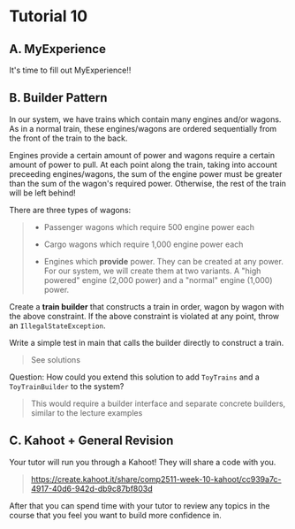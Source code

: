 # Tutorial 10
## A. MyExperience
It's time to fill out MyExperience!!

## B. Builder Pattern
In our system, we have trains which contain many engines and/or wagons. As in a normal train, these engines/wagons are ordered sequentially from the front of the train to the back.

Engines provide a certain amount of power and wagons require a certain amount of power to pull. At each point along the train, taking into account preceeding engines/wagons, the sum of the engine power must be greater than the sum of the wagon's required power. Otherwise, the rest of the train will be left behind!

There are three types of wagons:

> - Passenger wagons which require 500 engine power each
>
> - Cargo wagons which require 1,000 engine power each
>
> - Engines which **provide** power. They can be created at any power. For our system, we will create them at two variants. A "high powered" engine (2,000 power) and a "normal" engine (1,000) power.

Create a **train builder** that constructs a train in order, wagon by wagon with the above constraint. If the above constraint is violated at any point, throw an `IllegalStateException`.

Write a simple test in main that calls the builder directly to construct a train.
> See solutions

Question: How could you extend this solution to add `ToyTrains` and a `ToyTrainBuilder` to the system?
> This would require a builder interface and separate concrete builders, similar to the lecture examples

## C. Kahoot + General Revision
Your tutor will run you through a Kahoot! They will share a code with you.
> https://create.kahoot.it/share/comp2511-week-10-kahoot/cc939a7c-4917-40d6-942d-db9c87bf803d

After that you can spend time with your tutor to review any topics in the course that you feel you want to build more confidence in.
